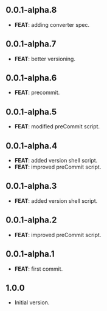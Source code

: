 ## 0.0.1-alpha.8

 - **FEAT**: adding converter spec.

## 0.0.1-alpha.7

 - **FEAT**: better versioning.

## 0.0.1-alpha.6

 - **FEAT**: precommit.

## 0.0.1-alpha.5

 - **FEAT**: modified preCommit script.

## 0.0.1-alpha.4

 - **FEAT**: added version shell script.
 - **FEAT**: improved preCommit script.

## 0.0.1-alpha.3

 - **FEAT**: added version shell script.

## 0.0.1-alpha.2

 - **FEAT**: improved preCommit script.

## 0.0.1-alpha.1

 - **FEAT**: first commit.

## 1.0.0

- Initial version.
